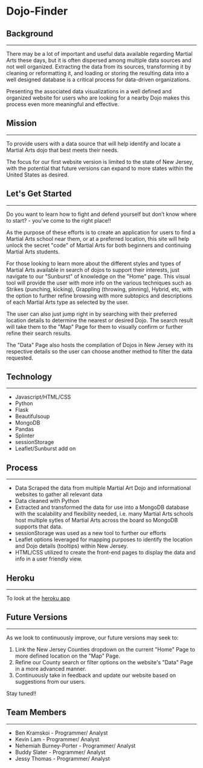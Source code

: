 # Dojo-Finder

## Background

---
There may be a lot of important and useful data available regarding Martial Arts these days, but it is often dispersed among multiple data sources and not well organized. Extracting the data from its sources, transforming it by cleaning or reformatting it, and loading or storing the resulting data into a well designed database is a critical process for data-driven organizations.

Presenting the associated data visualizations in a well defined and organized website for users who are looking for a nearby Dojo makes this process even more meaningful and effective.

## Mission

---

To provide users with a data source that will help identify and locate a Martial Arts dojo that best meets their needs.

The focus for our first website version is limited to the state of New Jersey, with the potential that future versions can expand to more states within the United States as desired.

## Let's Get Started

---

Do you want to learn how to fight and defend yourself but don’t know where to start? - you've come to the right place!!

As the purpose of these efforts is to create an application for users to find a Martial Arts school near them, or at a preferred location, this site will help unlock the secret "code" of Martial Arts for both beginners and continuing Martial Arts students.

For those looking to learn more about the different styles and types of Martial Arts available in search of dojos to support their interests, just navigate to our "Sunburst" of knowledge on the "Home" page. This visual tool will provide the user with more info on the various techniques such as Strikes (punching, kicking),  Grappling (throwing, pinning), Hybrid, etc, with the option to further refine browsing with more subtopics and descriptions of each Martial Arts type as selected by the user.  

The user can also just jump right in by searching with their preferred location details to determine the nearest or desired Dojo. The search result will take them to the "Map" Page for them to visually confirm or further refine their search results.

The "Data" Page also hosts the compilation of Dojos in New Jersey with its respective details so the user can choose another method to filter the data requested.

## Technology

---

* Javascript/HTML/CSS
* Python
* Flask
* Beautifulsoup
* MongoDB
* Pandas
* Splinter
* sessionStorage
* Leaflet/Sunburst add on

## Process

---

* Data Scraped the data from multiple Martial Art Dojo and informational websites to gather all relevant data
* Data cleaned with Python
* Extracted and transformed the data for use into a  MongoDB database with the scalability and flexibility needed, i.e. many Martial Arts schools host multiple sytles of Martial Arts across the board so MongoDB supports that data.
* sessionStorage was used as a new tool to further our efforts
* Leaflet options leveraged for mapping purposes to identify the location and Dojo details (tooltips) within New Jersey.
* HTML/CSS utilized to create the front-end pages to display the data and info in a user friendly view.

## Heroku

---
To look at the [heroku app](https://dojo-finder.herokuapp.com/)

## Future Versions

---

As we look to continuously improve, our future versions may seek to:

1. Link the New Jersey Counties dropdown on the current "Home" Page to more defined location on the "Map" Page.
2. Refine our County search or filter options on the website's "Data" Page in a more advanced manner.
3. Continuously take in feedback and update our website based on suggestions from our users.

Stay tuned!!

## Team Members

---

* Ben Kramskoi - Programmer/ Analyst
* Kevin Lam - Programmer/ Analyst
* Nehemiah Burney-Porter - Programmer/ Analyst
* Buddy Slater - Programmer/ Analyst
* Jessy Thomas - Programmer/ Analyst
